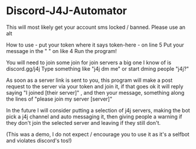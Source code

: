 # Discord-J4J-Automator

This will most likely get your account sms locked / banned.
Please use an alt

How to use - put your token where it says token-here - on line 5
Put your message in the " " on like 4
Run the program!

You will need to join some join for join servers a big one I know of is discord.gg/j4j
Type something like "j4j dm me" or start dming people "j4j?"

As soon as a server link is sent to you, this program will make a post request to the server via your token and join it, if that goes ok it will reply saying "I joined [their server]" , and then your message, something along the lines of "please join my server [server]"

In the future I will consider putting a selection of j4j servers, making the bot pick a j4j channel and auto messaging it, then giving people a warning if they don't join the selected server and leaving if they still don't.

(This was a demo, I do not expect / encourage you to use it as it's a selfbot and violates discord's tos!)
